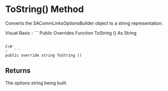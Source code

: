<!-- loio3c110c026c5f10149b21c853e3f8907a -->

# ToString\(\) Method

Converts the SACommLinksOptionsBuilder object to a string representation.



Visual Basic
:   ```
Public Overrides Function ToString () As String
```

C\#
:   ```
public override string ToString ()
```



## Returns

The options string being built.

